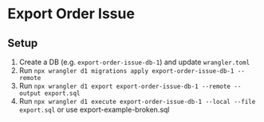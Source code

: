 # Export Order Issue

## Setup
1. Create a DB (e.g. `export-order-issue-db-1`) and update `wrangler.toml`
2. Run `npx wrangler d1 migrations apply export-order-issue-db-1 --remote`
3. Run `npx wrangler d1 export export-order-issue-db-1 --remote --output export.sql`
4. Run `npx wrangler d1 execute export-order-issue-db-1 --local --file export.sql` or use export-example-broken.sql